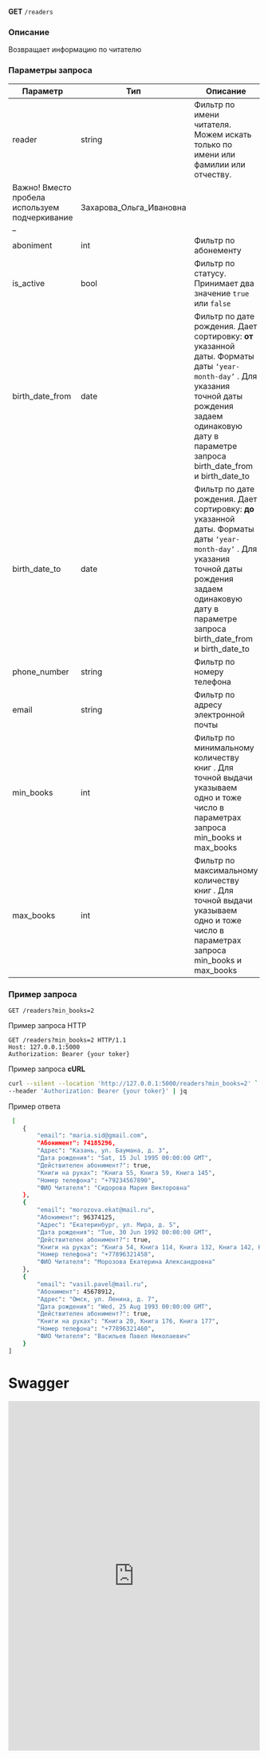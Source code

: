 **GET** `/readers`

### Описание

Возвращает информацию по читателю

### Параметры запроса

| Параметр | Тип | Описание | Пример запроса |
| --- | --- | --- | --- |
| reader | string | Фильтр по имени читателя. Можем искать только по имени или фамилии или отчеству.
Важно! Вместо пробела используем подчеркивание  _ | Захарова_Ольга_Ивановна |
| aboniment | int | Фильтр по абонементу | 74185296 |
| is_active | bool | Фильтр по статусу. Принимает два значение `true` или `false` | true |
| birth_date_from | date | Фильтр по дате рождения. Дает сортировку: **от** указанной даты. Форматы даты `‘year-month-day’` . Для указания точной даты рождения задаем одинаковую дату в параметре запроса birth_date_from и birth_date_to | 1987-04-14 |
| birth_date_to | date | Фильтр по дате рождения. Дает сортировку: **до** указанной даты. Форматы даты `‘year-month-day’` . Для указания точной даты рождения задаем одинаковую дату в параметре запроса birth_date_from и birth_date_to | 1987-04-14 |
| phone_number | string | Фильтр по номеру телефона | +79234567890 |
| email | string | Фильтр по адресу электронной почты | [maria.sid@gmail.com](mailto:maria.sid@gmail.com) |
| min_books | int | Фильтр по минимальному количеству книг . Для точной выдачи указываем одно и тоже число в параметрах запроса min_books и max_books | 2 |
| max_books | int | Фильтр по максимальному количеству книг . Для точной выдачи указываем одно и тоже число в параметрах запроса min_books и max_books | 3 |

### Пример запроса

```
GET /readers?min_books=2
```

Пример запроса HTTP

```
GET /readers?min_books=2 HTTP/1.1
Host: 127.0.0.1:5000
Authorization: Bearer {your toker}
```

Пример запроса **cURL**

```bash
curl --silent --location 'http://127.0.0.1:5000/readers?min_books=2' `
--header 'Authorization: Bearer {your toker}' | jq
```

Пример ответа

```bash
 [
    {
        "email": "maria.sid@gmail.com",
        "Абонимент": 74185296,
        "Адрес": "Казань, ул. Баумана, д. 3",
        "Дата рождения": "Sat, 15 Jul 1995 00:00:00 GMT",
        "Действителен абонимент?": true,
        "Книги на руках": "Книга 55, Книга 59, Книга 145",
        "Номер телефона": "+79234567890",
        "ФИО Читателя": "Сидорова Мария Викторовна"
    },
    {
        "email": "morozova.ekat@mail.ru",
        "Абонимент": 96374125,
        "Адрес": "Екатеринбург, ул. Мира, д. 5",
        "Дата рождения": "Tue, 30 Jun 1992 00:00:00 GMT",
        "Действителен абонимент?": true,
        "Книги на руках": "Книга 54, Книга 114, Книга 132, Книга 142, Книга 143",
        "Номер телефона": "+77896321458",
        "ФИО Читателя": "Морозова Екатерина Александровна"
    },
    {
        "email": "vasil.pavel@mail.ru",
        "Абонимент": 45678912,
        "Адрес": "Омск, ул. Ленина, д. 7",
        "Дата рождения": "Wed, 25 Aug 1993 00:00:00 GMT",
        "Действителен абонимент?": true,
        "Книги на руках": "Книга 20, Книга 176, Книга 177",
        "Номер телефона": "+77896321460",
        "ФИО Читателя": "Васильев Павел Николаевич"
    }
]
```
# Swagger
<iframe
  src="http://127.0.0.1:8000/swagger-ui/get_readers.html"
  style="width: 100%; height: 700px; border: none;"
></iframe>